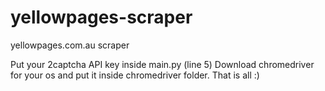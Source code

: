 # yellowpages-scraper
yellowpages.com.au scraper

Put your 2captcha API key inside main.py (line 5)
Download chromedriver for your os and put it inside chromedriver folder.
That is all :)
